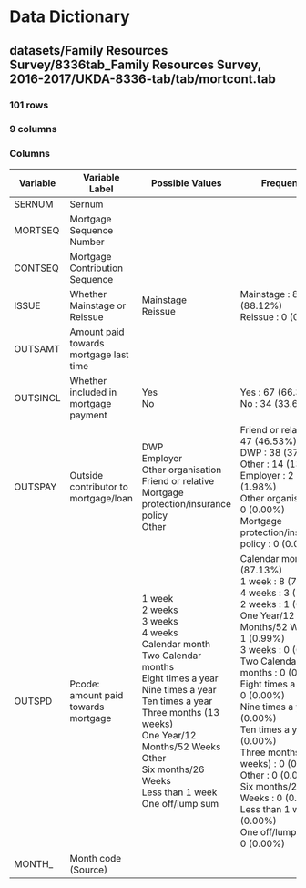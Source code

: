# Data Dictionary

## datasets/Family Resources Survey/8336tab_Family Resources Survey, 2016-2017/UKDA-8336-tab/tab/mortcont.tab

### 101 rows

### 9 columns

### Columns

| Variable | Variable Label | Possible Values | Frequency |
| --- | --- | --- | --- |
| SERNUM | Sernum |  |  |
| MORTSEQ | Mortgage Sequence Number |  |  |
| CONTSEQ | Mortgage Contribution Sequence |  |  |
| ISSUE | Whether Mainstage or Reissue | Mainstage <br/>Reissue  | Mainstage : 89 (88.12%)<br/>Reissue : 0 (0.00%) |
| OUTSAMT | Amount paid towards mortgage last time |  |  |
| OUTSINCL | Whether included in mortgage payment | Yes <br/>No  | Yes : 67 (66.34%)<br/>No : 34 (33.66%) |
| OUTSPAY | Outside contributor to mortgage/loan | DWP <br/>Employer <br/>Other organisation <br/>Friend or relative <br/>Mortgage protection/insurance policy <br/>Other  | Friend or relative : 47 (46.53%)<br/>DWP : 38 (37.62%)<br/>Other : 14 (13.86%)<br/>Employer : 2 (1.98%)<br/>Other organisation : 0 (0.00%)<br/>Mortgage protection/insurance policy : 0 (0.00%) |
| OUTSPD | Pcode: amount paid towards mortgage | 1 week <br/>2 weeks <br/>3 weeks <br/>4 weeks <br/>Calendar month <br/>Two Calendar months <br/>Eight times a year <br/>Nine times a year <br/>Ten times a year <br/>Three months (13 weeks) <br/>One Year/12  Months/52 Weeks <br/>Other <br/>Six months/26 Weeks <br/>Less than 1 week <br/>One off/lump sum  | Calendar month : 88 (87.13%)<br/>1 week : 8 (7.92%)<br/>4 weeks : 3 (2.97%)<br/>2 weeks : 1 (0.99%)<br/>One Year/12  Months/52 Weeks : 1 (0.99%)<br/>3 weeks : 0 (0.00%)<br/>Two Calendar months : 0 (0.00%)<br/>Eight times a year : 0 (0.00%)<br/>Nine times a year : 0 (0.00%)<br/>Ten times a year : 0 (0.00%)<br/>Three months (13 weeks) : 0 (0.00%)<br/>Other : 0 (0.00%)<br/>Six months/26 Weeks : 0 (0.00%)<br/>Less than 1 week : 0 (0.00%)<br/>One off/lump sum : 0 (0.00%) |
| MONTH_ | Month code (Source) |  |  |
